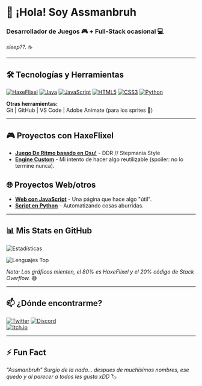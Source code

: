 # 👋 ¡Hola! Soy **Assmanbruh** 

### **Desarrollador de Juegos** 🎮 + **Full-Stack ocasional** 💻  
*sleep??.* ☕  

---

## 🛠️ **Tecnologías y Herramientas**  

[![HaxeFlixel](https://img.shields.io/badge/-HaxeFlixel-EA8220?style=flat&logo=haxe&logoColor=white)](https://haxeflixel.com/)
[![Java](https://img.shields.io/badge/-Java-007396?style=flat&logo=java&logoColor=white)](https://www.java.com/)
[![JavaScript](https://img.shields.io/badge/-JavaScript-F7DF1E?style=flat&logo=javascript&logoColor=black)](https://developer.mozilla.org/en-US/docs/Web/JavaScript)
[![HTML5](https://img.shields.io/badge/-HTML5-E34F26?style=flat&logo=html5&logoColor=white)](https://developer.mozilla.org/en-US/docs/Web/HTML)
[![CSS3](https://img.shields.io/badge/-CSS3-1572B6?style=flat&logo=css3&logoColor=white)](https://developer.mozilla.org/en-US/docs/Web/CSS)
[![Python](https://img.shields.io/badge/-Python-3776AB?style=flat&logo=python&logoColor=white)](https://www.python.org/)

**Otras herramientas:**  
Git | GitHub | VS Code | Adobe Animate (para los sprites 🎨)  

---

## 🎮 **Proyectos con HaxeFlixel**  
- **[Juego De Ritmo basado en Osu!]([https://github.com/Assmanbruh/mi-juego-haxeflixel](https://github.com/AssmanBruh/Sonora))** - DDR // Stepmania Style
- **[Engine Custom](https://github.com/Assmanbruh/flixelUI)** - Mi intento de hacer algo reutilizable (spoiler: no lo termine nunca).  

## 🌐 **Proyectos Web/otros**  
- **[Web con JavaScript](https://github.com/Assmanbruh/web-random)** - Una página que hace algo "útil".  
- **[Script en Python](https://github.com/Assmanbruh/automate-stuff)** - Automatizando cosas aburridas.  

---

## 📊 **Mis Stats en GitHub**  

![Estadísticas](https://github-readme-stats.vercel.app/api?username=Assmanbruh&show_icons=true&theme=radical&hide_border=true)  

![Lenguajes Top](https://github-readme-stats.vercel.app/api/top-langs/?username=Assmanbruh&layout=compact&theme=radical&hide_border=true&langs_count=6)  

*Nota: Los gráficos mienten, el 80% es HaxeFlixel y el 20% código de Stack Overflow.* 😅  

---

## 📫 **¿Dónde encontrarme?**  

[![Twitter](https://img.shields.io/badge/-@Assmanbruh-1DA1F2?style=flat&logo=twitter&logoColor=white)]([https://twitter.com/Assmanbruh](https://x.com/Rodrigo8728939))  
[![Discord](https://img.shields.io/badge/-!AssmanBruh%232346-5865F2?style=flat&logo=discord&logoColor=white)](assmanbruh)  
[![Itch.io](https://img.shields.io/badge/-Itch.io-FA5C5C?style=flat&logo=itch.io&logoColor=white)](https://assmanbruh.itch.io/)  

---

## ⚡ **Fun Fact**  
*"Assmanbruh" Surgio de la nada... despues de muchisimos nombres, ese quedo y al parecer a todos les gusta xDD* 🏷️  
